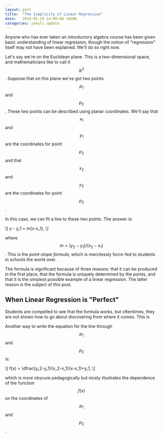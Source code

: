 ```yaml
---
layout: post
title:  "The Simplicity of Linear Regression"
date:   2019-05-29 14:00:00 +0200
categories: jekyll update
---
```

Anyone who has ever taken an introductory algebra course has been given basic understanding of linear regression, though the notion of "regression" itself may not have been explained. We'll do so right now.

Let's say we're on the Euclidean plane. This is a two-dimensional space, and mathematicians like to call it $$\mathbb{R}^2$$. Suppose that on this plane we've got two points $$p_1$$ and $$p_2$$. These two points can be described using planar coordinates. We'll say that $$x_1$$ and $$y_1$$ are the coordinates for point $$p_2$$ and that $$x_2$$ and $$y_2$$ are the coordinates for point $$p_2$$.

In this case, we can fit a line to these two points. The answer is:

\\[
y - y_1 = m(x-x_1),
\\]

where $$m = (y_2-y_1)/(x_2-x_1)$$. This is the *point-slope formula*, which is mercilessly force-fed to students in schools the world over.

The formula is significant because of three reasons: that it can be produced in the first place, that the formula is uniquely determined by the points, and that it is the simplest possible example of a linear regression. The latter reason is the subject of this post.


## When Linear Regression is "Perfect"

Students are compelled to see that the formula *works*, but oftentimes, they are not shown how to go about discovering from where it comes. This is 

Another way to write the equation for the line through $$p_1$$ and $$p_2$$ is:

\\[
f(x) = \dfrac{y_2-y_1}{x_2-x_1}(x-x_1)+y_1,
\\]

which is more obscure pedagogically but nicely illustrates the dependence of the function $$f(x)$$ on the coordinates of $$p_1$$ and $$p_2$$.